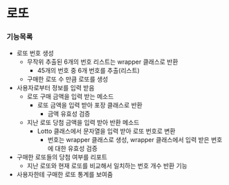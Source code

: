 # 로또

### 기능목록
* 로또 번호 생성
  * 무작위 추출된 6개의 번호 리스트는 wrapper 클래스로 반환 
    * 45개의 번호 중 6개 번호를 추출(리스트)
  * 구매한 로또 수 만큼 로또를 생성
* 사용자로부터 정보를 입력 받음
   * 로또 구매 금액을 입력 받는 메소드
     * 로또 금액을 입력 받아 포장 클래스로 반환
       * 금액 유효성 검증
  * 지난 로또 당첨 금액을 입력 받아 반환 메소드
    * Lotto 클래스에서 문자열을 입력 받아 로또 번호로 변환
      * 번호는 wrapper 클래스로 생성, wrapper 클래스에서 입력 받은 번호에 대한 유효성 검증
* 구매한 로또들의 당첨 여부를 리포트
  * 지난 로또와 현재 로또를 비교해서 일치하는 번호 개수 반환 기능
* 사용자한테 구매한 로또 통계를 보여줌